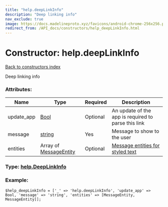 ```yaml
---
title: "help.deepLinkInfo"
description: "Deep linking info"
nav_exclude: true
image: https://docs.madelineproto.xyz/favicons/android-chrome-256x256.png
redirect_from: /API_docs/constructors/help_deepLinkInfo.html
---
```

# Constructor: help.deepLinkInfo  
[Back to constructors index](/API_docs/constructors/index.html)



Deep linking info

### Attributes:

| Name     |    Type       | Required | Description |
|----------|---------------|----------|-------------|
|update\_app|[Bool](/API_docs/types/Bool.html) | Optional|An update of the app is required to parse this link|
|message|[string](/API_docs/types/string.html) | Yes|Message to show to the user|
|entities|Array of [MessageEntity](/API_docs/types/MessageEntity.html) | Optional|[Message entities for styled text](https://core.telegram.org/api/entities)|



### Type: [help.DeepLinkInfo](/API_docs/types/help.DeepLinkInfo.html)


### Example:

```
$help_deepLinkInfo = ['_' => 'help.deepLinkInfo', 'update_app' => Bool, 'message' => 'string', 'entities' => [MessageEntity, MessageEntity]];
```  
